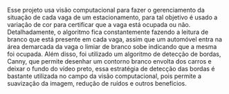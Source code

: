 Esse projeto usa visão computacional para fazer o gerenciamento da situação de cada vaga de um estacionamento, para tal objetivo é usado a variação de cor para certificar que a vaga está ocupada ou não. Detalhadamente, o algoritmo fica constantemente fazendo a leitura de branco que está presente em cada vaga, assim que um automóvel entra na área demarcada da vaga o limiar de branco sobe indicando que a mesma foi ocupada. Além disso, foi utilizado um algoritmo de detecção de bordas, Canny, que permite desenhar um contorno branco envolta dos carros e deixar o fundo do vídeo preto, essa estratégia de detecção das bordas é bastante utilizada no campo da visão computacional, pois permite a suavização da imagem, redução de ruídos e outros benefícios. 
